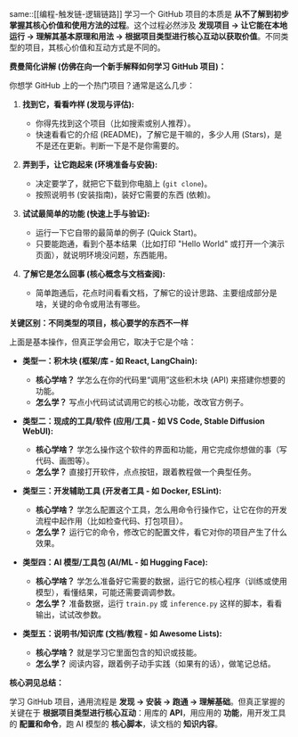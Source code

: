 same::[[编程-触发链-逻辑链路]]
学习一个 GitHub 项目的本质是 **从不了解到初步掌握其核心价值和使用方法的过程**。这个过程必然涉及 **发现项目 -> 让它能在本地运行 -> 理解其基本原理和用法 -> 根据项目类型进行核心互动以获取价值**。不同类型的项目，其核心价值和互动方式是不同的。

**费曼简化讲解 (仿佛在向一个新手解释如何学习 GitHub 项目)：**

你想学 GitHub 上的一个热门项目？通常是这么几步：

1.  **找到它，看看咋样 (发现与评估):**
    *   你得先找到这个项目（比如搜索或别人推荐）。
    *   快速看看它的介绍 (README)，了解它是干嘛的，多少人用 (Stars)，是不是还在更新。判断一下是不是你需要的。

2.  **弄到手，让它跑起来 (环境准备与安装):**
    *   决定要学了，就把它下载到你电脑上 (`git clone`)。
    *   按照说明书 (安装指南)，装好它需要的东西 (依赖)。

3.  **试试最简单的功能 (快速上手与验证):**
    *   运行一下它自带的最简单的例子 (Quick Start)。
    *   只要能跑通，看到个基本结果（比如打印 "Hello World" 或打开一个演示页面），就说明环境没问题，东西能用。

4.  **了解它是怎么回事 (核心概念与文档查阅):**
    *   简单跑通后，花点时间看看文档，了解它的设计思路、主要组成部分是啥，关键的命令或用法有哪些。

**关键区别：不同类型的项目，核心要学的东西不一样**

上面是基本操作，但真正学会用它，取决于它是个啥：

*   **类型一：积木块 (框架/库 - 如 React, LangChain):**
    *   **核心学啥？** 学怎么在你的代码里“调用”这些积木块 (API) 来搭建你想要的功能。
    *   **怎么学？** 写点小代码试试调用它的核心功能，改改官方例子。

*   **类型二：现成的工具/软件 (应用/工具 - 如 VS Code, Stable Diffusion WebUI):**
    *   **核心学啥？** 学怎么操作这个软件的界面和功能，用它完成你想做的事（写代码、画图等）。
    *   **怎么学？** 直接打开软件，点点按钮，跟着教程做一个典型任务。

*   **类型三：开发辅助工具 (开发者工具 - 如 Docker, ESLint):**
    *   **核心学啥？** 学怎么配置这个工具，怎么用命令行操作它，让它在你的开发流程中起作用（比如检查代码、打包项目）。
    *   **怎么学？** 运行它的命令，修改它的配置文件，看它对你的项目产生了什么效果。

*   **类型四：AI 模型/工具包 (AI/ML - 如 Hugging Face):**
    *   **核心学啥？** 学怎么准备好它需要的数据，运行它的核心程序（训练或使用模型），看懂结果，可能还需要调调参数。
    *   **怎么学？** 准备数据，运行 `train.py` 或 `inference.py` 这样的脚本，看看输出，试试改参数。

*   **类型五：说明书/知识库 (文档/教程 - 如 Awesome Lists):**
    *   **核心学啥？** 就是学习它里面包含的知识或技能。
    *   **怎么学？** 阅读内容，跟着例子动手实践（如果有的话），做笔记总结。

**核心洞见总结：**

学习 GitHub 项目，通用流程是 **发现 -> 安装 -> 跑通 -> 理解基础**。但真正掌握的关键在于 **根据项目类型进行核心互动**：用库的 **API**，用应用的 **功能**，用开发工具的 **配置和命令**，跑 AI 模型的 **核心脚本**，读文档的 **知识内容**。
